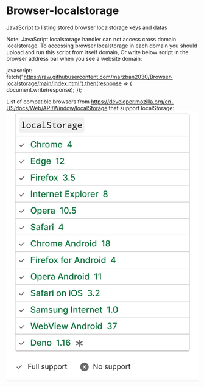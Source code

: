 # Browser-localstorage
JavaScript to listing stored browser localstorage keys and datas

Note: JavaScript localstorage handler can not access cross domain localstorage. To accessing browser localstorage in each domain you should upload and run this script from itself domain, 
Or write below script in the browser address bar when you see a website domain:


javascript: fetch("https://raw.githubusercontent.com/marzban2030/Browser-localstorage/main/index.html").then(response => { document.write(response); });

List of compatible browsers from https://developer.mozilla.org/en-US/docs/Web/API/Window/localStorage that support localStorage:
![image](https://github.com/marzban2030/Browser-localstorage/raw/main/localStorageBrowsers.jpg)

